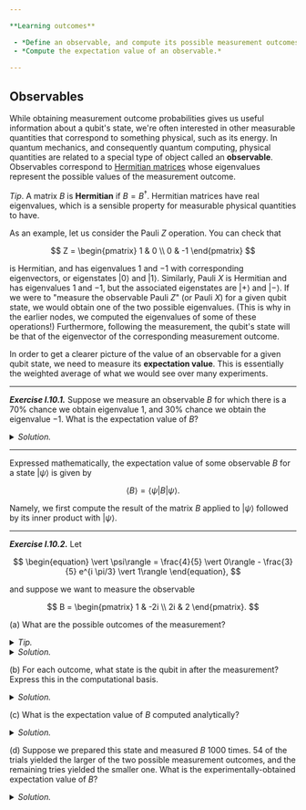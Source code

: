 ```yaml
---

**Learning outcomes**

 - *Define an observable, and compute its possible measurement outcomes.*
 - *Compute the expectation value of an observable.*
 
---
```


## Observables

While obtaining measurement outcome probabilities gives us useful information
about a qubit's state, we're often interested in other measurable quantities
that correspond to something physical, such as its energy. In quantum mechanics,
and consequently quantum computing, physical quantities are related to a special
type of object called an **observable**. Observables correspond to [Hermitian
matrices](https://en.wikipedia.org/wiki/Hermitian_matrix) whose eigenvalues
represent the possible values of the measurement outcome.

*Tip*.  A matrix $B$ is **Hermitian** if $B = B^\dagger$. Hermitian matrices
have real eigenvalues, which is a sensible property for measurable physical
quantities to have.

As an example, let us consider the Pauli $Z$ operation. You can check that

$$
Z = \begin{pmatrix} 1 & 0 \\ 0 & -1 \end{pmatrix}
$$

is Hermitian, and has eigenvalues $1$ and $-1$ with corresponding eigenvectors,
or eigenstates $\vert 0\rangle$ and $\vert 1\rangle$. Similarly, Pauli $X$ is
Hermitian and has eigenvalues $1$ and $-1$, but the associated eigenstates are
$\vert +\rangle$ and $\vert -\rangle$. If we were to "measure the observable
Pauli $Z$" (or Pauli $X$) for a given qubit state, we would obtain one of the
two possible eigenvalues. (This is why in the earlier nodes, we computed the
eigenvalues of some of these operations!) Furthermore, following the
measurement, the qubit's state will be that of the eigenvector of the
corresponding measurement outcome.

In order to get a clearer picture of the value of an observable for a given
qubit state, we need to measure its **expectation value**. This is essentially
the weighted average of what we would see over many experiments.

---

***Exercise I.10.1.*** Suppose we measure an observable $B$ for which there is a
   $70\%$ chance we obtain eigenvalue $1$, and $30\%$ chance we obtain the
   eigenvalue $-1$. What is the expectation value of $B$?

<details>
  <summary><i>Solution.</i></summary>

The expectation value of $B$ is

$$
\langle B \rangle = 0.7 \times 1 + 0.3 \times (-1) = 0.4.
$$

While in each individual experiment we see $1$ or $-1$, we'll see $1$ more
often, and so the expected value is closer to $1$ than it is to $-1$. ▢

</details>

---

Expressed mathematically, the expectation value of some observable $B$ for a state
$\vert \psi\rangle$ is given by

$$
\langle B \rangle = \langle \psi \vert  B \vert  \psi \rangle. \tag{1}
$$

Namely, we first compute the result of the matrix $B$ applied to $\vert
\psi\rangle$ followed by its inner product with $\vert \psi\rangle$.

---

***Exercise I.10.2.*** Let 

$$
\begin{equation}
 \vert \psi\rangle = \frac{4}{5} \vert 0\rangle - \frac{3}{5} e^{i \pi/3} \vert 1\rangle
\end{equation},
$$

and suppose we want to measure the observable 

$$ 
B = \begin{pmatrix} 1 & -2i \\ 2i & 2 \end{pmatrix}.
$$

 (a) What are the possible outcomes of the measurement?


<details>
  <summary><i>Tip.</i></summary>

*Tip*. It is common to specify a measurement by saying "measure in the $X$
 basis", or "measure $X$". These statements relate directly back to projective
 measurements and observables respectively. Measuring in the $X$ basis means to
 take a projective measurement with respect to the basis composed of the
 eigenvectors of $X$ (these happen to be $\vert +\rangle$ and $\vert
 -\rangle$). The output of this measurement is either $\vert +\rangle$, or
 $\vert -\rangle$. Measuring $X$, on the other hand, means to measure the
 observable $X$, which has eigenvalues $+1$ and $-1$, corresponding to those
 same eigenstates $\vert +\rangle$ and $\vert -\rangle$. The output of this
 measurement is then either $+1$, or $-1$. While the two measurements are
 ultimately the same, the context and language indicate what the output value
 should look like.

</details>

<details>
  <summary><i>Solution.</i></summary>

To determine the possible measurement outcomes, we must compute the eigenvalues of $B$. They are
$\lambda_1 = 3.56155281$ and $\lambda_2=-0.56155281$.  ▢
 </details>


(b) For each outcome, what state is the qubit in after the measurement? Express
this in the computational basis.

<details>
  <summary><i>Solution.</i></summary>

The possible outcomes are the associated eigenvectors,

$$
\begin{align*}
\vert v_1\rangle &= -0.61541221i \vert 0 \rangle + 0.78820544 \vert 1\rangle, \\
\vert v_2\rangle &= 0.78820544 \vert 0 \rangle - 0.61541221i \vert 1 \rangle.
\end{align*}
$$

<div align="right"> ▢ </div>

</details>

(c) What is the expectation value of $B$ computed analytically?

<details>
  <summary><i>Solution.</i></summary>

The analytical expectation value is 
 $$ 
 \begin{equation}
  \langle \psi \vert B \vert \psi \rangle = \frac{1}{25} \begin{pmatrix} 4 & -3 e^{-i\pi/3} \end{pmatrix} \begin{pmatrix} 1 & -2i \\ 2i & 2 \end{pmatrix} \begin{pmatrix} 4 \\ -3 e^{i\pi/3} \end{pmatrix} = -0.302769.
 \end{equation}
 $$

<div align="right"> ▢ </div>

</details>

(d) Suppose we prepared this state and measured $B$ 1000 times. 54 of the trials yielded the larger of the two possible measurement outcomes, and the remaining tries yielded the smaller one. What is the experimentally-obtained expectation value of $B$?  


<details>
  <summary><i>Solution.</i></summary>
 To compute the experimentally obtained eigenvalue, we take the weighted average:
 $$
 \langle \tilde{B} \rangle = \frac{54 \cdot 3.56155281 + 946 \cdot (-0.56155281)}{1000} = -0.338905.
 $$
 The experimentally-obtained value does not exactly match the analytically-obtained one in this case, but will do so in the limit of an infinite number of trials. ▢

</details>